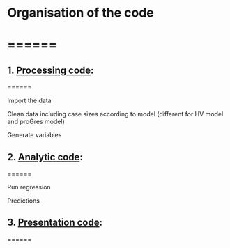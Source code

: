 
# Organisation of the code
======
======

## 1. **[Processing code](../../../tree/master/code/processing_code)**: 
======

Import the data

Clean data including case sizes according to model (different for HV model and proGres model)

Generate variables


## 2. **[Analytic code](../../../tree/master/code/analytic_code)**: 
======

Run regression

Predictions


## 3. **[Presentation code](../../../tree/master/code/presentation_code)**: 
======




